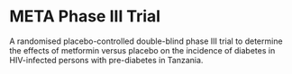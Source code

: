 # META Phase III Trial
A randomised placebo-controlled double-blind phase III trial to determine the effects of metformin versus placebo on the incidence of diabetes in HIV-infected persons with pre-diabetes in Tanzania.
